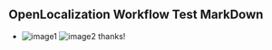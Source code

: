 ## OpenLocalization Workflow Test MarkDown
* ![image1](.\97fc5523-3fb6-4b0f-afe3-6316cf542c3a.png)   ![image2](.\757d63b0-82bb-451c-b528-224360943ef6.png) 
thanks!